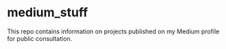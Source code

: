 # medium_stuff
This repo contains information on projects published on my Medium profile for public consultation.
